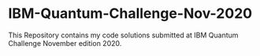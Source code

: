 # IBM-Quantum-Challenge-Nov-2020
This Repository contains my code solutions submitted at IBM Quantum Challenge November edition 2020.
